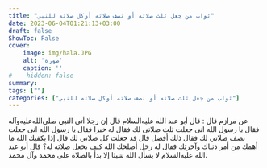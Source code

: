 ```yaml
---
title: "ثواب من جعل ثلث صلاته أو نصف صلاته أوكل صلاته للنبي"
date: 2023-06-04T01:21:13+03:00
draft: false
ShowToc: False
cover:
    image: img/hala.JPG
    alt: 'صورة'
    caption: ''
#    hidden: false
summary: 
tags: [""]
categories: ["ثواب من جعل ثلث صلاته أو نصف صلاته أوكل صلاته للنبي"]
---
```

عن مرازم
قال : قال أبو عبد الله عليه‌السلام قال إن رجلا أتى النبي صلى‌الله‌عليه‌وآله فقال يا رسول الله
اني جعلت ثلث صلاتي لك فقال له خيرا فقال يا رسول الله اني جعلت
نصف صلاتي لك فقال ذلك أفضل قال قد جعلت كل صلاتي لك قال
إذا يكفيك الله ما أهمك من أمر دنياك وآخرتك فقال له رجل أصلحك
الله كيف يجعل صلاته له؟ قال أبو عبد الله عليه‌السلام لا يسأل الله شيئا إلا بدأ
بالصلاة على محمد وآل محمد.

